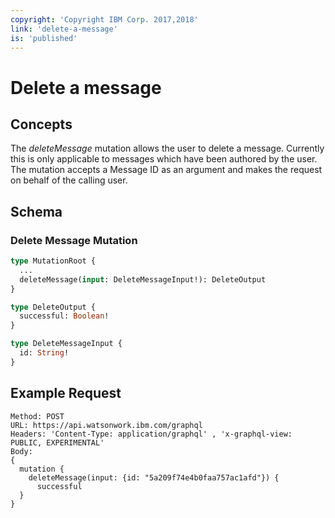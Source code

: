 ```yaml
---
copyright: 'Copyright IBM Corp. 2017,2018'
link: 'delete-a-message'
is: 'published'
---
```


# Delete a message

## Concepts

The _deleteMessage_ mutation allows the user to delete a message. Currently this is only applicable to messages which have been authored by the user. The mutation accepts a Message ID as an argument and makes the request on behalf of the calling user.

## Schema

### Delete Message Mutation



```graphql
type MutationRoot {
  ...
  deleteMessage(input: DeleteMessageInput!): DeleteOutput
}

type DeleteOutput {
  successful: Boolean!
}

type DeleteMessageInput {
  id: String!
}
```

## Example Request

~~~~
Method: POST
URL: https://api.watsonwork.ibm.com/graphql
Headers: 'Content-Type: application/graphql' , 'x-graphql-view: PUBLIC, EXPERIMENTAL'
Body:
{
  mutation {
    deleteMessage(input: {id: "5a209f74e4b0faa757ac1afd"}) {
      successful
  }
}
~~~~
